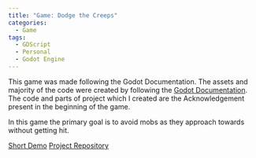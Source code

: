 ```yaml
---
title: "Game: Dodge the Creeps"
categories:
  - Game
tags:
  - GDScript
  - Personal
  - Godot Engine
---
```


This game was made following the Godot Documentation. The assets and majority of the code were created by following the [Godot Documentation][tutorial]. The code and parts of project which I created are the Acknowledgement present in the beginning of the game.   
   
In this game the primary goal is to avoid mobs as they approach towards without getting hit.  
   
[Short Demo][demo]
[Project Repository][repo]  


[repo]: https://github.com/Mal-funct-ion/Projects/tree/main/Godot%20Games/Dodge%20the%20Creeps%20(First%20Actual%20Game)
[tutorial]: https://docs.godotengine.org/en/stable/getting_started/first_2d_game/index.html
[demo]: https://youtu.be/lMPGDLsEelo